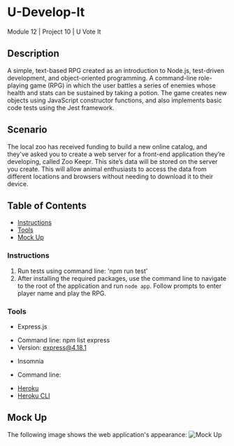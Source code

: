 # U-Develop-It
Module 12 | Project 10 | U Vote It

## Description
A simple, text-based RPG created as an introduction to Node.js, test-driven development, and object-oriented programming. A command-line role-playing game (RPG) in which the user battles a series of enemies whose health and stats can be sustained by taking a potion. The game creates new objects using JavaScript constructor functions, and also implements basic code tests using the Jest framework.

## Scenario
The local zoo has received funding to build a new online catalog, and they've asked you to create a web server for a front-end application they’re developing, called Zoo Keepr. This site’s data will be stored on the server you create. This will allow animal enthusiasts to access the data from different locations and browsers without needing to download it to their device.

## Table of Contents
* [Instructions](#Instructions)
* [Tools](#tools)
* [Mock Up](#Mock-Up)

### Instructions
1. Run tests using command line: 'npm run test'
2. After installing the required packages, use the command line to navigate to the root of the application and run `node app`.  Follow prompts to enter player name and play the RPG. 

### Tools
* Express.js
- Command line: npm list express
- Version: express@4.18.1
* Insomnia
- Command line:
* [Heroku](https://id.heroku.com/login)
* [Heroku CLI](https://devcenter.heroku.com/articles/heroku-cli)

## Mock Up
The following image shows the web application's appearance:
![Mock Up](./assets/images/100-final-app.png)
